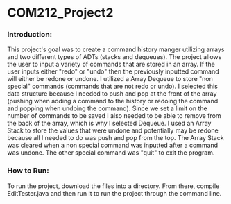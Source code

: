 # COM212_Project2

### Introduction:
This project's goal was to create a command history manger utilizing arrays and two different types of ADTs (stacks and dequeues). The project allows the user to input a 
variety of commands that are stored in an array. If the user inputs either "redo" or "undo" then the previously inputted command will either be redone or undone. I utilized 
a Array Dequeue to store "non special" commands (commands that are not redo or undo). I selected this data structure because I needed to push and pop at the front of the 
array (pushing when adding a command to the history or redoing the command and popping when undoing the command). Since we set a limit on the number of commands to be saved 
I also needed to be able to remove from the back of the array, which is why I selected Dequeue. I used an Array Stack to store the values that were undone and potentially
may be redone because all I needed to do was push and pop from the top. The Array Stack was cleared when a non special command was inputted after a command was undone. The other
special command was "quit" to exit the program. 

### How to Run:
To run the project, download the files into a directory. From there, compile EditTester.java and then run it to run the project through the command line. 
